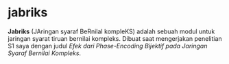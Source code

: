 # jabriks

**Jabriks** (JAringan syaraf BeRnilaI kompleKS) adalah sebuah modul untuk jaringan syarat tiruan bernilai kompleks. Dibuat saat mengerjakan penelitian S1 saya dengan judul *Efek dari Phase-Encoding Bijektif pada Jaringan Syaraf Bernilai Kompleks*.